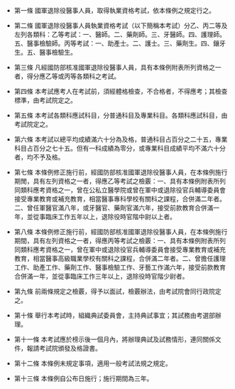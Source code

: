 * 第一條 國軍退除役醫事人員，取得執業資格考試，依本條例之規定行之。

* 第二條 國軍退除役醫事人員執業資格考試（以下簡稱本考試）分乙、丙二等及左列各類科：乙等考試：一、醫師。二、藥劑師。三、牙醫師。四、護理師。五、醫事檢驗師。丙等考試：一、助產士。二、護士。三、藥劑生。四、鑲牙生。五、醫事檢驗生。

* 第三條 凡經國防部核准國軍退除役醫事人員，具有本條例附表所列資格之一者，得分應乙等或丙等各類科之考試。

* 第四條 本考試應考人在考試前，須經體格檢查，不合格者，不得應考；其檢查標準，由考試院定之。

* 第五條 本考試各類科應試科目，分普通科目及專業科目。各類科應試科目，由考試院定之。

* 第六條 本考試以總平均成績滿六十分為及格，普通科目占百分之二十五，專業科目占百分之七十五。但有一科成績為零分，或專業科目成績平均不滿六十分者，均不予及格。

* 第七條 本條例修正施行前，經國防部核准國軍退除役醫事人員，在本條例施行期閒，具有左列資格之一者，得應乙等考試之檢覈：一、具有本條例附表所列同類科應考資格之一，曾在公私立醫學院或曾在軍中或退除役官兵輔導委員會接受專業教育或補充教育，相當醫事專科學校有關科之課程，合併滿二年者。二、曾任軍醫官滿八年，或牙醫官、藥劑官滿六年，接受前款教育合併滿一年，並從事臨床工作五年以上，退除役時官階中尉以上者。

* 第八條 本條例修正施行前，經國防部核准國軍退除役醫事人員，在本條例施行期間，具有左列資格之一者，得應丙等考試之檢覈：一、具有本條例附表所列同類科應考資格之一，曾在軍中或退除役官兵輔導委員會接受專業教育或補充教育，相當醫事高級職業學校有關科之課程，合併滿二年者。二、曾擔任護理工作、助產工作、藥劑工作、醫事檢驗工作、牙藝工作滿六年，接受前款教育合併滿一年，並從事臨床工作三年以上，退除役時官階少尉者。

* 第九條 前兩條規定之檢覈，得予以面試，檢覈辦法，由考試院會同行政院定之。

* 第十條 舉行本考試時，組織典試委員會，主持典試事宜；其試務由考選部辦理。

* 第十一條 本考試應於榜示後一個月內，將辦理典試及試務情形，連同關係文件，報請考試院頒發及格證書。

* 第十二條 本條例未規定事項，適用一般考試法規之規定。

* 第十三條 本條例自公布日施行；施行期間為三年。

